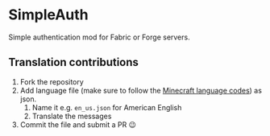 # SimpleAuth
Simple authentication mod for Fabric or Forge servers.

## Translation contributions
1. Fork the repository
2. Add language file (make sure to follow the [Minecraft language codes](https://minecraft.gamepedia.com/Language)) as json.
    1. Name it e.g. `en_us.json` for American English
    2. Translate the messages
3. Commit the file and submit a PR :wink:
